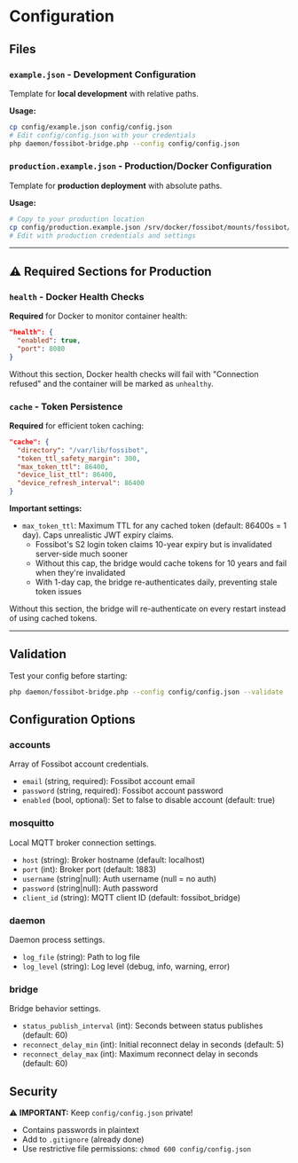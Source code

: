 # Configuration

## Files

### `example.json` - Development Configuration
Template for **local development** with relative paths.

**Usage:**
```bash
cp config/example.json config/config.json
# Edit config/config.json with your credentials
php daemon/fossibot-bridge.php --config config/config.json
```

### `production.example.json` - Production/Docker Configuration
Template for **production deployment** with absolute paths.

**Usage:**
```bash
# Copy to your production location
cp config/production.example.json /srv/docker/fossibot/mounts/fossibot/config.json
# Edit with production credentials and settings
```

---

## ⚠️ Required Sections for Production

### `health` - Docker Health Checks
**Required** for Docker to monitor container health:
```json
"health": {
  "enabled": true,
  "port": 8080
}
```

Without this section, Docker health checks will fail with "Connection refused" and the container will be marked as `unhealthy`.

### `cache` - Token Persistence
**Required** for efficient token caching:
```json
"cache": {
  "directory": "/var/lib/fossibot",
  "token_ttl_safety_margin": 300,
  "max_token_ttl": 86400,
  "device_list_ttl": 86400,
  "device_refresh_interval": 86400
}
```

**Important settings:**
- `max_token_ttl`: Maximum TTL for any cached token (default: 86400s = 1 day). Caps unrealistic JWT expiry claims.
  - Fossibot's S2 login token claims 10-year expiry but is invalidated server-side much sooner
  - Without this cap, the bridge would cache tokens for 10 years and fail when they're invalidated
  - With 1-day cap, the bridge re-authenticates daily, preventing stale token issues

Without this section, the bridge will re-authenticate on every restart instead of using cached tokens.

---

## Validation

Test your config before starting:
```bash
php daemon/fossibot-bridge.php --config config/config.json --validate
```

## Configuration Options

### accounts

Array of Fossibot account credentials.

- `email` (string, required): Fossibot account email
- `password` (string, required): Fossibot account password
- `enabled` (bool, optional): Set to false to disable account (default: true)

### mosquitto

Local MQTT broker connection settings.

- `host` (string): Broker hostname (default: localhost)
- `port` (int): Broker port (default: 1883)
- `username` (string|null): Auth username (null = no auth)
- `password` (string|null): Auth password
- `client_id` (string): MQTT client ID (default: fossibot_bridge)

### daemon

Daemon process settings.

- `log_file` (string): Path to log file
- `log_level` (string): Log level (debug, info, warning, error)

### bridge

Bridge behavior settings.

- `status_publish_interval` (int): Seconds between status publishes (default: 60)
- `reconnect_delay_min` (int): Initial reconnect delay in seconds (default: 5)
- `reconnect_delay_max` (int): Maximum reconnect delay in seconds (default: 60)

## Security

⚠️ **IMPORTANT:** Keep `config/config.json` private!
- Contains passwords in plaintext
- Add to `.gitignore` (already done)
- Use restrictive file permissions: `chmod 600 config/config.json`
